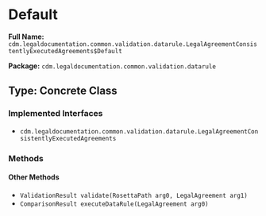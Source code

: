 # Default

**Full Name:** `cdm.legaldocumentation.common.validation.datarule.LegalAgreementConsistentlyExecutedAgreements$Default`

**Package:** `cdm.legaldocumentation.common.validation.datarule`

## Type: Concrete Class

### Implemented Interfaces

- `cdm.legaldocumentation.common.validation.datarule.LegalAgreementConsistentlyExecutedAgreements`

### Methods

#### Other Methods

- `ValidationResult validate(RosettaPath arg0, LegalAgreement arg1)`
- `ComparisonResult executeDataRule(LegalAgreement arg0)`

